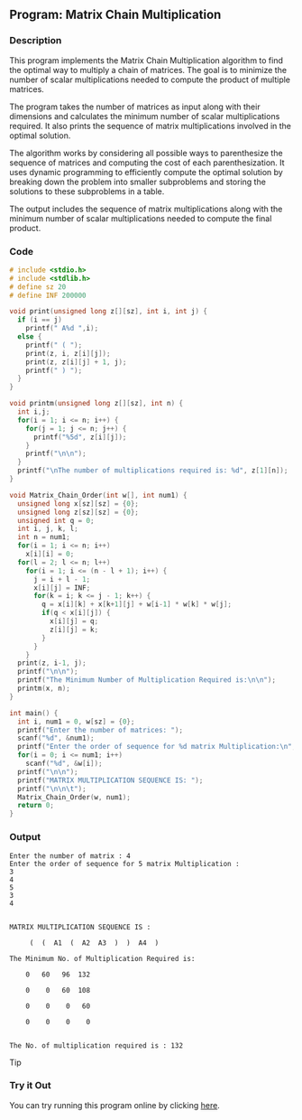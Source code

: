 ## Program: Matrix Chain Multiplication

### Description
This program implements the Matrix Chain Multiplication algorithm to find the optimal way to multiply a chain of matrices. The goal is to minimize the number of scalar multiplications needed to compute the product of multiple matrices. 

The program takes the number of matrices as input along with their dimensions and calculates the minimum number of scalar multiplications required. It also prints the sequence of matrix multiplications involved in the optimal solution. 

The algorithm works by considering all possible ways to parenthesize the sequence of matrices and computing the cost of each parenthesization. It uses dynamic programming to efficiently compute the optimal solution by breaking down the problem into smaller subproblems and storing the solutions to these subproblems in a table.

The output includes the sequence of matrix multiplications along with the minimum number of scalar multiplications needed to compute the final product.

### Code
```c
# include <stdio.h>
# include <stdlib.h>
# define sz 20
# define INF 200000

void print(unsigned long z[][sz], int i, int j) {
  if (i == j)
    printf(" A%d ",i);
  else {
    printf(" ( ");
    print(z, i, z[i][j]);
    print(z, z[i][j] + 1, j);
    printf(" ) ");
  }
}

void printm(unsigned long z[][sz], int n) {
  int i,j;
  for(i = 1; i <= n; i++) {
    for(j = 1; j <= n; j++) {
      printf("%5d", z[i][j]);
    }
    printf("\n\n");
  }
  printf("\nThe number of multiplications required is: %d", z[1][n]);
}

void Matrix_Chain_Order(int w[], int num1) {
  unsigned long x[sz][sz] = {0};
  unsigned long z[sz][sz] = {0};
  unsigned int q = 0;
  int i, j, k, l;
  int n = num1;
  for(i = 1; i <= n; i++)
    x[i][i] = 0;
  for(l = 2; l <= n; l++)
    for(i = 1; i <= (n - l + 1); i++) {
      j = i + l - 1;
      x[i][j] = INF;
      for(k = i; k <= j - 1; k++) {
        q = x[i][k] + x[k+1][j] + w[i-1] * w[k] * w[j];
        if(q < x[i][j]) {
          x[i][j] = q;
          z[i][j] = k;
        }
      }
    }
  print(z, i-1, j);
  printf("\n\n");
  printf("The Minimum Number of Multiplication Required is:\n\n");
  printm(x, n);
}

int main() {
  int i, num1 = 0, w[sz] = {0};
  printf("Enter the number of matrices: ");
  scanf("%d", &num1);
  printf("Enter the order of sequence for %d matrix Multiplication:\n", num1 + 1);
  for(i = 0; i <= num1; i++)
    scanf("%d", &w[i]);
  printf("\n\n");
  printf("MATRIX MULTIPLICATION SEQUENCE IS: ");
  printf("\n\n\t");
  Matrix_Chain_Order(w, num1);
  return 0;
}
```

### Output
```
Enter the number of matrix : 4
Enter the order of sequence for 5 matrix Multiplication :
3
4
5
3
4


MATRIX MULTIPLICATION SEQUENCE IS : 

     (  (  A1  (  A2  A3  )  )  A4  ) 

The Minimum No. of Multiplication Required is:

    0   60   96  132

    0    0   60  108

    0    0    0   60

    0    0    0    0


The No. of multiplication required is : 132 
```

> [!TIP]
> ### Try it Out
> You can try running this program online by clicking [here](https://replit.com/@SabirMallick/MatrixChain).
